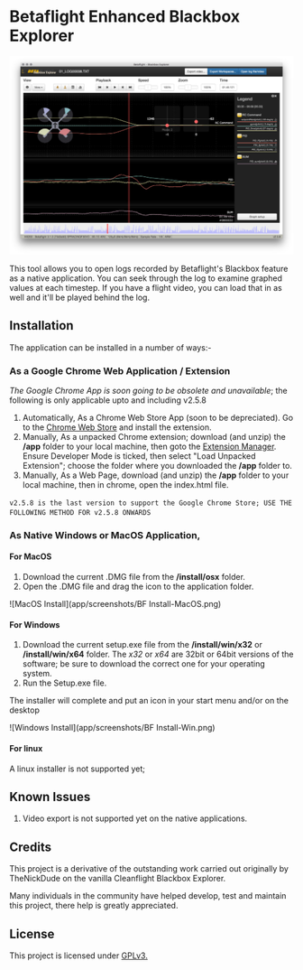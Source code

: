 # Betaflight Enhanced Blackbox Explorer

![Main explorer interface](app/screenshots/main-interface.jpg)

This tool allows you to open logs recorded by Betaflight's Blackbox feature as a native application. You can seek through the log to examine graphed values at each timestep. If you have a flight video, you can load that in as well and it'll be played behind the log.

## Installation

The application can be installed in a number of ways:-

### As a Google Chrome Web Application / Extension

_The Google Chrome App is soon going to be obsolete and unavailable_; the following is only applicable upto and including v2.5.8

1. Automatically, As a Chrome Web Store App (soon to be depreciated). Go to the [Chrome Web Store](https://chrome.google.com/webstore/search/betaflight) and install the extension.
1. Manually, As a unpacked Chrome extension; download (and unzip) the **/app** folder to your local machine, then goto the [Extension Manager](chrome://extensions/). Ensure Developer Mode is ticked, then select "Load Unpacked Extension"; choose the folder where you downloaded the **/app** folder to.
1. Manually, As a Web Page, download (and unzip) the **/app** folder to your local machine, then in chrome, open the index.html file.

`v2.5.8 is the last version to support the Google Chrome Store; USE THE FOLLOWING METHOD FOR v2.5.8 ONWARDS`

### As Native Windows or MacOS Application,

#### For MacOS

1. Download the current .DMG file from the **/install/osx** folder.
1. Open the .DMG file and drag the icon to the application folder.

![MacOS Install](app/screenshots/BF Install-MacOS.png)

#### For Windows

1. Download the current setup.exe file from the **/install/win/x32** or **/install/win/x64** folder. The _x32_ or _x64_ are 32bit or 64bit versions of the software; be sure to download the correct one for your operating system.
1. Run the Setup.exe file.

The installer will complete and put an icon in your start menu and/or on the desktop

![Windows Install](app/screenshots/BF Install-Win.png)

#### For linux
A linux installer is not supported yet;

## Known Issues
1. Video export is not supported yet on the native applications.

## Credits
This project is a derivative of the outstanding work carried out originally by TheNickDude on the vanilla Cleanflight Blackbox Explorer.

Many individuals in the community have helped develop, test and maintain this project, there help is greatly appreciated.
## License

This project is licensed under [GPLv3.](LICENSE.md)